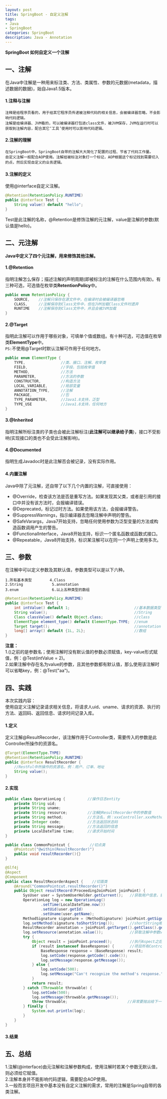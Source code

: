 ```yaml
---
layout: post
title: SpringBoot - 自定义注解
tags: 
- Java
- SpringBoot
categories: SpringBoot
description: Java - Annotation
---  
```

**SpringBoot 如何自定义一个注解**

<!-- more -->
## 一、注解
在Java中注解是一种用来标注类、方法、类属性、参数的元数据(metadata，描述数据的数据)，始自Java1.5版本。  
#### 1.注释与注解  
```
注释是给程序员看的，用于给其它程序员传递被注释代码的相关信息，会被编译器忽略，不会影响代码逻辑。
注解是给编译器、JVM看的，可以被编译器打包进class文件，被JVM保存，JVM在运行时可以获取到注解内容，配合其它‘工具’使用时可以影响代码逻辑。
```
#### 2.注解的理解
```
在SpringBoot中，SpringBoot自带的注解大大简化了配置的过程、节省了代码工作量。
自定义注解一般配合AOP使用。注解给被标注对象打一个标记，AOP根据这个标记找到需要切入的点，然后实现自定义的业务逻辑。
```
#### 3.注解的定义
使用@interface自定义注解。  
```java
@Retention(RetentionPolicy.RUNTIME)
public @interface Test {
    String value() default "hello";
}
```
Test是此注解的名称，@Retention是修饰注解的元注解，value是注解的参数(默认值是hello)。
## 二、元注解
**Java中定义了四个元注解，用来修饰其他注解。**
#### 1.@Retention
指明注解怎么保存；描述注解的声明周期(即被标注的注解在什么范围内有效)。有三种可选，可选值在枚举类**RetentionPolicy**中。
```java
public enum RetentionPolicy {
    SOURCE,    //注解只保存在源文件中，在编译时会被编译器忽略
    CLASS,     //注解保存到Class文件中，但在JVM加载Class文件时遗弃
    RUNTIME    //注解保存到Class文件中，并且会被JVM加载
}
```
#### 2.@Target
指明此注解可以作用于哪些对象，可填单个值或数组。有十种可选，可选值在枚举类**ElementType**中。  
`PS:`不使用@Target时默认注解可作用于任何地方。  
```java
public enum ElementType {
    TYPE,                //类、接口、注解、枚举类
    FIELD,               //字段，包括枚举值
    METHOD,              //方法
    PARAMETER,           //方法的参数
    CONSTRUCTOR,         //构造方法
    LOCAL_VARIABLE,      //局部变量
    ANNOTATION_TYPE,     //注解
    PACKAGE,             //包
    TYPE_PARAMETER,      //Java1.8支持，泛型
    TYPE_USE             //Java1.8支持，任何地方
}
```
#### 3.@Inherited
指明注解所标注类的子类也会被此注解标注(**此注解可以继承给子类**)，接口不受影响(实现接口的类也不会受此注解影响)。
#### 4.@Documented
指明生成Javadoc时是此注解否会被记录，没有实际作用。  
#### 4.内置注解
Java中除了元注解，还自带了以下几个内置的注解，可直接使用：  
- @Override，检查该方法是否是重写方法。如果发现其父类，或者是引用的接口中并没有该方法时，会报编译错误。  
- @Deprecated，标记过时方法。如果使用该方法，会报编译警告。  
- @SuppressWarnings，指示编译器去忽略注解中声明的警告。  
- @SafeVarargs，Java7开始支持，忽略任何使用参数为泛型变量的方法或构造函数调用产生的警告。  
- @FunctionalInterface，Java8开始支持，标识一个匿名函数或函数式接口。  
- @Repeatable，Java8开始支持，标识某注解可以在同一个声明上使用多次。
## 三、参数
在注解中可以定义参数及其默认值，参数类型可以是以下六种。  
```text
1.所有基本类型        4.Class
2.String             5.annotation
3.enum               6.以上五种类型的数组
```
```java
@Retention(RetentionPolicy.RUNTIME)
public @interface Test {
    int intValue() default 1;                             //基本数据类型
    String value();                                       //String
    Class classValue() default Object.class;              //class
    ElementType element_type() default ElementType.TYPE;  //enum
    Target target();                                      //annotation
    long[] array() default {1L, 2L};                      //数组
}
```
**注意：**  
1.()之前的是参数名；使用注解时没有默认值的参数必须赋值，key-value形式赋值，例：@Test(intValue = 2)。  
2.如果注解中存在名为value的参数，且其他参数都有默认值，那么使用该注解时可以省略key，例：@Test("aa")。  
## 四、实践
本次实践内容：  
使用自定义注解记录请求相关信息，将请求人uid、uname、请求的资源、执行的方法、返回码、返回信息、请求时间记录入库。  
#### 1.定义
定义注解@ResultRecorder，该注解作用于Controller类，需要传入的参数是此Controller所操作的资源名。
```java
@Target(ElementType.TYPE)
@Retention(RetentionPolicy.RUNTIME)
public @interface ResultRecorder {
    //RestFul中所操作的资源名，例：用户、订单、地址
    String value();
}
```
#### 2.实现
```java
public class OperationLog {          //操作日志entity
    private String uid;
    private String uname;
    private String resource;         //注解@ResultRecorder中的参数值
    private String method;           //方法名，例：xxxController.xxxMethod()
    private Integer code;            //方法返回状态码
    private String message;          //方法返回的信息
    private LocalDateTime time;      //请求开始时间
}
```
```java
public class CommonPointcut {         //切点类
    @Pointcut("@within(ResultRecorder)")
    public void resultRecorder(){}
}
```
```java
@Slf4j
@Aspect
@Component
public class ResultRecorderAspect {    //切面类
    @Around("CommonPointcut.resultRecorder()")
    public Object resultRecord(ProceedingJoinPoint joinPoint) {
        SysUser user = SystemUserHolder.getCurrent();   //获取用户信息，需自己实现
        OperationLog log = new OperationLog()
                .setTime(LocalDateTime.now())
                .setUid(user.getId)
                .setUname(user.getName);
        MethodSignature signature = (MethodSignature) joinPoint.getSignature();    //获取方法签名
        log.setMethod(signature.toShortString());       //shortString格式为：xxxController.xxxMethod(..)
        ResultRecorder annotation = joinPoint.getTarget().getClass().getAnnotation(ResultRecorder.class);  //获取注解
        log.setResource(annotation.value());            //获取注解中参数value的值
        try {
            Object result = joinPoint.proceed();        //执行Aspect之后的流程
            if (result instanceof BaseResponse) {       //项目所有Controller中方法的返回值都是之前定义的统一返回类
                BaseResponse response = (BaseResponse) result;
                log.setCode(response.getCode().code());
                log.setMessage(response.getMessage());
            } else {
                log.setCode(500);
                log.setMessage("Can't recognize the method's response.");
            }
            return result;
        } catch (Throwable throwable) {   
            log.setCode(500);
            log.setMessage(throwable.getMessage());
            throw throwable;                           //异常要抛出给下一流程
        } finally {
            System.out.println(log);
        }
    }
}
```
#### 3.结果
## 五、总结
1.注解(@interface)由元注解和注解参数构成，使用注解时若某个参数无默认值，则必须给它赋值。  
2.注解本身并不能影响代码逻辑，需要配合AOP使用。  
3.一般而言项目开发中基本没有自定义注解的需求，常用的注解是Spring自带的各类注解。  